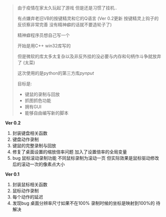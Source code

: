 >  由于疫情在家太久玩起了游戏 但是还是习惯了挂机..
>
>  有点嫌弃老旧VB的按键精灵和它的Q语言 (Ver 0.2更新 按键精灵上钩子的反侦察非常完善 没有精神癖的话就不要造轮子了)
>
>  精神癖程序员想自己写一个
>
>  开始是用C++ win32库写的
>
>  但是微软的库太多太复杂以及非反外挂的没必要与内存和句柄作斗争就放弃了 (太菜)
>
>  这次使用的是python的第三方库*pynput*
>
>  目标是:
>
>  + 键鼠的录制与回放
>  + 抓图抓色功能
>  + 拥有GUI
>  + 能够自由编写新的脚本



**Ver 0.2**

1. 封装键盘相关函数
2. 键盘动作录制
3. 键鼠的完整录制与回放
4. 修复了桌面设置的缩放倍率问题 加入了设置倍率的全局变量
5. bug 鼠标滚动录制功能 不同鼠标录制为滚动一页 但实际效果是鼠标驱动修改后的滚动一次的像素点大小



**Ver 0.1**

1. 封装鼠标相关函数
2. 鼠标动作录制
3. 每个动作的延迟
4. 发现bug 桌面分辨率尺寸如果不在100% 录制时候的坐标是映射到100%的 待解决



